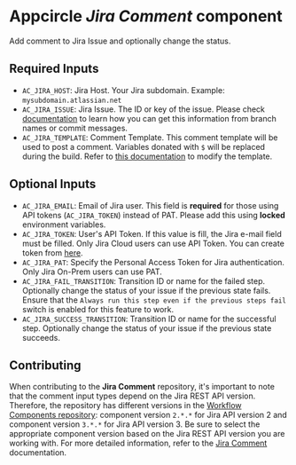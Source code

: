 # Appcircle _Jira Comment_ component

Add comment to Jira Issue and optionally change the status.

## Required Inputs

- `AC_JIRA_HOST`: Jira Host. Your Jira subdomain. Example: `mysubdomain.atlassian.net`
- `AC_JIRA_ISSUE`: Jira Issue. The ID or key of the issue. Please check [documentation](https://docs.appcircle.io/integrations/jira-integration) to learn how you can get this information from branch names or commit messages.
- `AC_JIRA_TEMPLATE`: Comment Template. This comment template will be used to post a comment. Variables donated with `$` will be replaced during the build. Refer to [this documentation](https://docs.appcircle.io/workflows/common-workflow-steps/jira-comment/#changing-template) to modify the template.

## Optional Inputs

- `AC_JIRA_EMAIL`: Email of Jira user. This field is **required** for those using API tokens (`AC_JIRA_TOKEN`) instead of PAT. Please add this using **locked** environment variables.
- `AC_JIRA_TOKEN`: User's API Token. If this value is fill, the Jira e-mail field must be filled. Only Jira Cloud users can use API Token. You can create token from [here](https://id.atlassian.com/manage-profile/security/api-tokens).
- `AC_JIRA_PAT`: Specify the Personal Access Token for Jira authentication. Only Jira On-Prem users can use PAT.
- `AC_JIRA_FAIL_TRANSITION`: Transition ID or name for the failed step. Optionally change the status of your issue if the previous state fails. Ensure that the `Always run this step even if the previous steps fail` switch is enabled for this feature to work.
- `AC_JIRA_SUCCESS_TRANSITION`: Transition ID or name for the successful step. Optionally change the status of your issue if the previous state succeeds.

## Contributing

When contributing to the **Jira Comment** repository, it's important to note that the comment input types depend on the Jira REST API version. Therefore, the repository has different versions in the [Workflow Components repository](https://github.com/appcircleio/appcircle-workflow-components): component version `2.*.*` for Jira API version 2 and component version `3.*.*` for Jira API version 3. Be sure to select the appropriate component version based on the Jira REST API version you are working with. For more detailed information, refer to the [Jira Comment](https://docs.appcircle.io/workflows/common-workflow-steps/jira-comment/#jira-rest-api-version-reference) documentation.